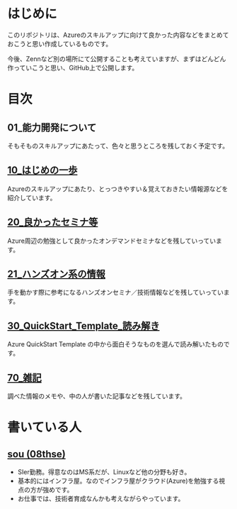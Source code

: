 # はじめに

このリポジトリは、Azureのスキルアップに向けて良かった内容などをまとめておこうと思い作成しているものです。

今後、Zennなど別の場所にて公開することも考えていますが、まずはどんどん作っていこうと思い、GitHub上で公開します。

# 目次

## 01_能力開発について

そもそものスキルアップにあたって、色々と思うところを残しておく予定です。

## [10_はじめの一歩](./10_Learning/README.md)

Azureのスキルアップにあたり、とっつきやすい＆覚えておきたい情報源などを紹介しています。

## [20_良かったセミナ等](./20_Seminar/README.md)

Azure周辺の勉強として良かったオンデマンドセミナなどを残していっています。

## [21_ハンズオン系の情報](./21_Hands-on/README.md)

手を動かす際に参考になるハンズオンセミナ／技術情報などを残していっています。

## [30_QuickStart_Template_読み解き](./30_QuickStart_Templates_Reading/README.md)

Azure QuickStart Template の中から面白そうなものを選んで読み解いたものです。

## [70_雑記](./70_Others/README.md)

調べた情報のメモや、中の人が書いた記事などを残しています。

# 書いている人

## [sou (08thse)](https://twitter.com/08thse)

* SIer勤務。得意なのはMS系だが、Linuxなど他の分野も好き。
* 基本的にはインフラ屋。なのでインフラ屋がクラウド(Azure)を勉強する視点の方が強めです。
* お仕事では、技術者育成なんかも考えながらやっています。
